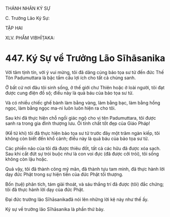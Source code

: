 THÁNH NHÂN KÝ SỰ

C. Trưởng Lão Ký Sự:

TẬP HAI

XLV. PHẨM VIBHĪṬAKA:

# 447. Ký Sự về Trưởng Lão Sīhāsanika

Với tâm tịnh tín, với ý vui mừng, tôi đã dâng cúng bảo tọa sư tử đến đức Thế Tôn Padumuttara là bậc tầm cầu lợi ích cho tất cả chúng sanh.

Ở bất cứ nơi đâu tôi sinh sống, ở thế giới chư Thiên hoặc ở loài người, tôi đạt được cung điện đồ sộ; điều này là quả báu của bảo tọa sư tử.

Và có nhiều chiếc ghế bành làm bằng vàng, làm bằng bạc, làm bằng hồng ngọc, làm bằng ngọc ma-ni luôn luôn hiện ra cho tôi.

Sau khi đã thực hiện chỗ ngồi giác ngộ cho vị tên Padumuttara, tôi được sanh ra trong gia đình thượng lưu. Ôi tính chất tốt đẹp của Giáo Pháp!

(Kể từ khi) tôi đã thực hiện bảo tọa sư tử trước đây một trăm ngàn kiếp, tôi không còn biết đến khổ cảnh; điều này là quả báu của bảo tọa sư tử.

Các phiền não của tôi đã được thiêu đốt, tất cả các hữu đã được xóa sạch. Sau khi cắt đứt sự trói buộc như là con voi đực (đã được cởi trói), tôi sống không còn lậu hoặc.

Quả vậy, tôi đã thành công mỹ mãn, đã thành tựu tam minh, đã thực hành lời dạy đức Phật trong sự hiện tiền của đức Phật tối thượng.

Bốn (tuệ) phân tích, tám giải thoát, và sáu thắng trí đã được (tôi) đắc chứng; tôi đã thực hành lời dạy của đức Phật.

Đại đức trưởng lão Sīhāsanikađã nói lên những lời kệ này như thế ấy.

Ký sự về trưởng lão Sīhāsanika là phần thứ bảy.
